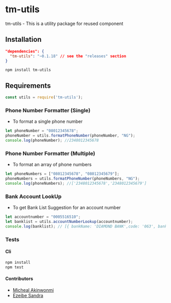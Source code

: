 tm-utils
===========
tm-utils - This is a utility package for reused component

## Installation
```json
"dependencies": {
  "tm-utils": "~0.1.18" // see the "releases" section
}
```
```npm install tm-utils```
## Requirements
```javascript
const utils = require('tm-utils');
```

### Phone Number Formatter (Single)
- To format a single phone number
```javascript
let phoneNumber = "08012345678";
phoneNumber = utils.formatPhoneNumber(phoneNumber, "NG");
console.log(phoneNumber); //2348012345678
```

### Phone Number Formatter (Multiple)
- To format an array of phone numbers
```javascript
let phoneNumbers = ["08012345678", "08012345679"];
phoneNumbers = utils.formatPhoneNumber(phoneNumbers, "NG");
console.log(phoneNumbers); //['2348012345678','2348012345679']
```

### Bank Account LookUp 
- To get Bank List Suggestion for an account number
```javascript
let accountnumber = "0005516510";
let banklist = utils.accountNumberLookup(accountnumber);
console.log(banklist); // [{ bankName: 'DIAMOND BANK',code: '063', bankCode: '000005', bankId: 4 }, { bankName: 'PARALLEX', code: '502', bankCode: '090004', bankId: 21 ] 
```

### Tests
#### Cli
```bash
npm install
npm test
```

#### Contributors

- [Micheal Akinwonmi](https://github.com/blackhades)
- [Ezeibe Sandra](https://github.com/sandysci)
